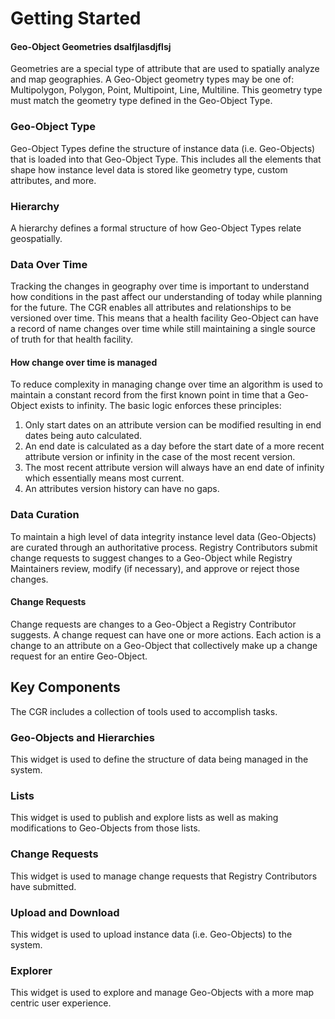 # Getting Started

#### Geo-Object Geometries dsalfjlasdjflsj

Geometries are a special type of attribute that are used to spatially analyze and map geographies. A Geo-Object geometry types may be one of: Multipolygon, Polygon, Point, Multipoint, Line, Multiline. This geometry type must match the geometry type defined in the Geo-Object Type.

### Geo-Object Type

Geo-Object Types define the structure of instance data (i.e. Geo-Objects) that is loaded into that Geo-Object Type. This includes all the elements that shape how instance level data is stored like geometry type, custom attributes, and more.

### Hierarchy

A hierarchy defines a formal structure of how Geo-Object Types relate geospatially.

### Data Over Time

Tracking the changes in geography over time is important to understand how conditions in the past affect our understanding of today while planning for the future. The CGR enables all attributes and relationships to be versioned over time. This means that a health facility Geo-Object can have a record of name changes over time while still maintaining a single source of truth for that health facility.

#### How change over time is managed

To reduce complexity in managing change over time an algorithm is used to maintain a constant record from the first known point in time that a Geo-Object exists to infinity. The basic logic enforces these principles:

1. Only start dates on an attribute version can be modified resulting in end dates being auto calculated.
2. An end date is calculated as a day before the start date of a more recent attribute version or infinity in the case of the most recent version.
3. The most recent attribute version will always have an end date of infinity which essentially means most current.
4. An attributes version history can have no gaps.

### Data Curation

To maintain a high level of data integrity instance level data (Geo-Objects) are curated through an authoritative process. Registry Contributors submit change requests to suggest changes to a Geo-Object while Registry Maintainers review, modify (if necessary), and approve or reject those changes.

#### Change Requests

Change requests are changes to a Geo-Object a Registry Contributor suggests. A change request can have one or more actions. Each action is a change to an attribute on a Geo-Object that collectively make up a change request for an entire Geo-Object.

## Key Components

The CGR includes a collection of tools used to accomplish tasks.

### Geo-Objects and Hierarchies <a href="#geo-objects-and-hierarchies" id="geo-objects-and-hierarchies"></a>

This widget is used to define the structure of data being managed in the system.

### Lists <a href="#lists" id="lists"></a>

This widget is used to publish and explore lists as well as making modifications to Geo-Objects from those lists.

### Change Requests <a href="#change-requests" id="change-requests"></a>

This widget is used to manage change requests that Registry Contributors have submitted.

### Upload and Download <a href="#upload-and-download" id="upload-and-download"></a>

This widget is used to upload instance data (i.e. Geo-Objects) to the system.

### Explorer <a href="#explorer" id="explorer"></a>

This widget is used to explore and manage Geo-Objects with a more map centric user experience.
